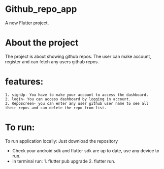 # Github_repo_app

A new Flutter project.

# About the project
  The project is about showing github repos. The user can make account, register and can fetch any users github repos.

# features:
    1. signUp- You have to make your account to access the dashboard.
    2. logIn- You can access dashboard by logging in account.
    3. RepoScreen- you can enter any user github user name to see all their repos and can delete the repo from list.

# To run: 
To run application locally: Just download the repository
  - Check your android sdk and flutter sdk are up to date, use any device to run.
  - in terminal run: 1. flutter pub upgrade 2. flutter run.
